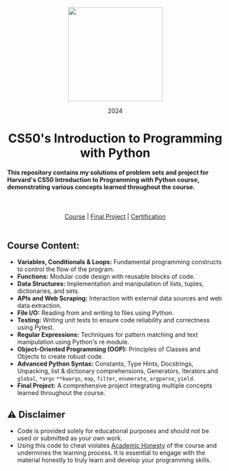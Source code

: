  <div align=center>
    <img src="https://upload.wikimedia.org/wikipedia/commons/thumb/c/cc/Harvard_University_coat_of_arms.svg/800px-Harvard_University_coat_of_arms.svg.png" height=220>
    <p> 2024 </p>
    <h1> CS50's Introduction to Programming with Python </h1>
</div>

#### This repository contains my solutions of problem sets and project for Harvard's CS50 Introduction to Programming with Python course, demonstrating various concepts learned throughout the course. 

<br>
<br>

<div align=center>
    <a href="https://cs50.harvard.edu/python/2022/" target="_blank">Course</a> |
    <a href="https://github.com/mostafa-ehab22/OLX-Web-Scraper">Final Project</a> |
    <a href="https://certificates.cs50.io/cf88d045-083e-4ee7-b51c-d5b447ea86dd.png?size=A4" target="_blank">Certification</a>
</div>
 
<br>

## Course Content:
- **Variables, Conditionals & Loops:** Fundamental programming constructs to control the flow of the program.
- **Functions:** Modular code design with reusable blocks of code.
- **Data Structures:** Implementation and manipulation of lists, tuples, dictionaries, and sets.
- **APIs and Web Scraping:** Interaction with external data sources and web data extraction.
- **File I/O:** Reading from and writing to files using Python.
- **Testing:** Writing unit tests to ensure code reliability and correctness using Pytest.
- **Regular Expressions:** Techniques for pattern matching and text manipulation using Python's re module.
- **Object-Oriented Programming (OOP):** Principles of Classes and Objects to create robust code.
- **Advanced Python Syntax:** Constants, Type Hints, Docstrings, Unpacking, list & dictionary comprehensions, Generators, Iterators and `global`, `*args` `**kwargs`, `map`, `filter`, `enumerate`, `argparse`, `yield`.
- **Final Project:** A comprehensive project integrating multiple concepts learned throughout the course.

## ⚠️ Disclaimer  
- Code is provided solely for educational purposes and should not be used or submitted as your own work.
- Using this code to cheat violates [Academic Honesty](https://cs50.harvard.edu/python/2022/honesty/) of the course and undermines the learning process. It is essential to engage with the material honestly to truly learn and develop your programming skills.
